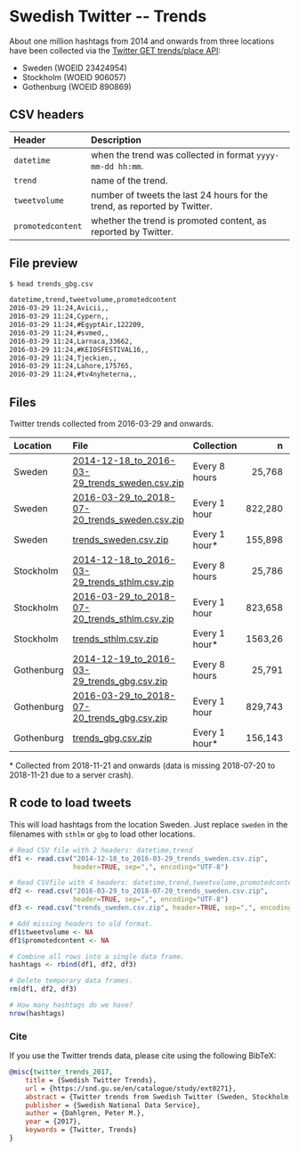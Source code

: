 # Swedish Twitter -- Trends

About one million hashtags from 2014 and onwards from three locations have been collected via the [Twitter GET trends/place API](https://dev.twitter.com/rest/reference/get/trends/place):

* Sweden (WOEID 23424954)
* Stockholm (WOEID 906057)
* Gothenburg (WOEID 890869)

## CSV headers

Header | Description
:---------- | :--------------------------
`datetime` | when the trend was collected in format `yyyy-mm-dd hh:mm`.
`trend` | name of the trend.
`tweetvolume` | number of tweets the last 24 hours for the trend, as reported by Twitter.
`promotedcontent` | whether the trend is promoted content, as reported by Twitter.

## File preview

```bash
$ head trends_gbg.csv

datetime,trend,tweetvolume,promotedcontent
2016-03-29 11:24,Avicii,,
2016-03-29 11:24,Cypern,,
2016-03-29 11:24,#EgyptAir,122209,
2016-03-29 11:24,#svmed,,
2016-03-29 11:24,Larnaca,33662,
2016-03-29 11:24,#KEIOSFESTIVAL16,,
2016-03-29 11:24,Tjeckien,,
2016-03-29 11:24,Lahore,175765,
2016-03-29 11:24,#tv4nyheterna,,
```
## Files

Twitter trends collected from 2016-03-29 and onwards.

Location | File | Collection | n | Headers
:------------- | :------------- | :------------- | -------: | ----------:
Sweden | [2014-12-18_to_2016-03-29_trends_sweden.csv.zip](2014-12-18_to_2016-03-29_trends_sweden.csv.zip) | Every 8 hours | 25,768 | 2
Sweden | [2016-03-29_to_2018-07-20_trends_sweden.csv.zip](2016-03-29_to_2018-07-20_trends_sweden.csv.zip) | Every 1 hour | 822,280 | 4
Sweden | [trends_sweden.csv.zip](trends_sweden.csv.zip) | Every 1 hour* | 155,898 | 4
Stockholm | [2014-12-18_to_2016-03-29_trends_sthlm.csv.zip](2014-12-18_to_2016-03-29_trends_sthlm.csv.zip) | Every 8 hours | 25,786 | 2
Stockholm | [2016-03-29_to_2018-07-20_trends_sthlm.csv.zip](2016-03-29_to_2018-07-20_trends_sthlm.csv.zip) | Every 1 hour | 823,658 | 4
Stockholm | [trends_sthlm.csv.zip](trends_sthlm.csv.zip) | Every 1 hour* | 1563,26 | 4
Gothenburg | [2014-12-19_to_2016-03-29_trends_gbg.csv.zip](2014-12-19_to_2016-03-29_trends_gbg.csv.zip) | Every 8 hours | 25,791 | 2
Gothenburg | [2016-03-29_to_2018-07-20_trends_gbg.csv.zip](2016-03-29_to_2018-07-20_trends_gbg.csv.zip) | Every 1 hour | 829,743 | 4
Gothenburg | [trends_gbg.csv.zip](trends_gbg.csv.zip) | Every 1 hour* | 156,143 | 4

\* Collected from 2018-11-21 and onwards (data is missing 2018-07-20 to 2018-11-21 due to a server crash).

## R code to load tweets

This will load hashtags from the location Sweden. Just replace `sweden` in the filenames with `sthlm` or `gbg` to load other locations.

```r
# Read CSV file with 2 headers: datetime,trend
df1 <- read.csv("2014-12-18_to_2016-03-29_trends_sweden.csv.zip",
                header=TRUE, sep=",", encoding="UTF-8")

# Read CSVfile with 4 headers: datetime,trend,tweetvolume,promotedcontent
df2 <- read.csv("2016-03-29_to_2018-07-20_trends_sweden.csv.zip",
                header=TRUE, sep=",", encoding="UTF-8")
df3 <- read.csv("trends_sweden.csv.zip", header=TRUE, sep=",", encoding="UTF-8")

# Add missing headers to old format.
df1$tweetvolume <- NA
df1$promotedcontent <- NA

# Combine all rows into a single data frame.
hashtags <- rbind(df1, df2, df3)

# Delete temporary data frames.
rm(df1, df2, df3)

# How many hashtags do we have?
nrow(hashtags)
```

### Cite

If you use the Twitter trends data, please cite using the following BibTeX:

```BibTeX
@misc{twitter_trends_2017,
    title = {Swedish Twitter Trends},
    url = {https://snd.gu.se/en/catalogue/study/ext0271},
    abstract = {Twitter trends from Swedish Twitter (Sweden, Stockholm, Göteborg). Trends collected every hour from 2016-03-29 and onwards via the GET trends/place API. Data contains datetime, name of the trend, tweet volume, and whether or not the trend is promoted content.},
    publisher = {Swedish National Data Service},
    author = {Dahlgren, Peter M.},
    year = {2017},
    keywords = {Twitter, Trends}
}
```